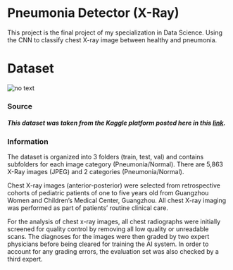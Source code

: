 # Pneumonia Detector (X-Ray)
This project is the final project of my specialization in Data Science. Using the CNN to classify chest X-ray image between healthy and pneumonia.
 

# Dataset
![no text](https://i.imgur.com/jZqpV51.png)
### Source
##### This dataset was taken from the Kaggle platform posted here in this [link](https://www.kaggle.com/paultimothymooney/chest-xray-pneumonia).

### Information
The dataset is organized into 3 folders (train, test, val) and contains subfolders for each image category (Pneumonia/Normal). There are 5,863 X-Ray images (JPEG) and 2 categories (Pneumonia/Normal).

Chest X-ray images (anterior-posterior) were selected from retrospective cohorts of pediatric patients of one to five years old from Guangzhou Women and Children’s Medical Center, Guangzhou. All chest X-ray imaging was performed as part of patients’ routine clinical care.

For the analysis of chest x-ray images, all chest radiographs were initially screened for quality control by removing all low quality or unreadable scans. The diagnoses for the images were then graded by two expert physicians before being cleared for training the AI system. In order to account for any grading errors, the evaluation set was also checked by a third expert.


